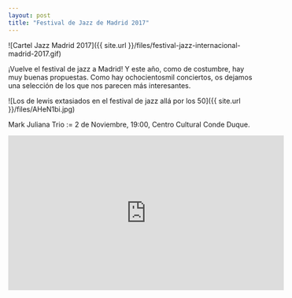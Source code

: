 ```yaml
---
layout: post
title: "Festival de Jazz de Madrid 2017" 
---
```



![Cartel Jazz Madrid 2017]({{ site.url }}/files/festival-jazz-internacional-madrid-2017.gif)

 
  
   
   


¡Vuelve el festival de jazz a Madrid! Y este año, como de costumbre, hay muy buenas propuestas. Como hay ochocientosmil conciertos, os dejamos una selección de los que nos parecen más interesantes. 



![Los de lewis extasiados en el festival de jazz allá por los 50]({{ site.url }}/files/AHeN1bi.jpg)


Mark Juliana Trio := 2 de Noviembre, 19:00, Centro Cultural Conde Duque. 

<iframe width="560" height="315" src="https://www.youtube.com/embed/Au7L_kIh4p0" frameborder="0" allowfullscreen></iframe>
